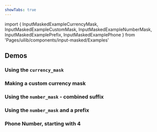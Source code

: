 ```yaml
---
showTabs: true
---
```


import {
InputMaskedExampleCurrencyMask,
InputMaskedExampleCustomMask,
InputMaskedExampleNumberMask,
InputMaskedExamplePrefix,
InputMaskedExamplePhone
} from 'Pages/uilib/components/input-masked/Examples'

## Demos

### Using the `currency_mask`

<InputMaskedExampleCurrencyMask />

### Making a custom currency mask

<InputMaskedExampleCustomMask />

### Using the `number_mask` - combined suffix

<InputMaskedExampleNumberMask />

### Using the `number_mask` and a prefix

<InputMaskedExamplePrefix />

### Phone Number, starting with 4

<InputMaskedExamplePhone />
